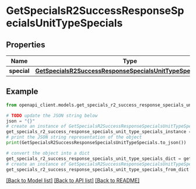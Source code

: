 # GetSpecialsR2SuccessResponseSpecialsUnitTypeSpecials


## Properties

Name | Type | Description | Notes
------------ | ------------- | ------------- | -------------
**special** | [**GetSpecialsR2SuccessResponseSpecialsUnitTypeSpecialsSpecial**](GetSpecialsR2SuccessResponseSpecialsUnitTypeSpecialsSpecial.md) |  | 

## Example

```python
from openapi_client.models.get_specials_r2_success_response_specials_unit_type_specials import GetSpecialsR2SuccessResponseSpecialsUnitTypeSpecials

# TODO update the JSON string below
json = "{}"
# create an instance of GetSpecialsR2SuccessResponseSpecialsUnitTypeSpecials from a JSON string
get_specials_r2_success_response_specials_unit_type_specials_instance = GetSpecialsR2SuccessResponseSpecialsUnitTypeSpecials.from_json(json)
# print the JSON string representation of the object
print(GetSpecialsR2SuccessResponseSpecialsUnitTypeSpecials.to_json())

# convert the object into a dict
get_specials_r2_success_response_specials_unit_type_specials_dict = get_specials_r2_success_response_specials_unit_type_specials_instance.to_dict()
# create an instance of GetSpecialsR2SuccessResponseSpecialsUnitTypeSpecials from a dict
get_specials_r2_success_response_specials_unit_type_specials_from_dict = GetSpecialsR2SuccessResponseSpecialsUnitTypeSpecials.from_dict(get_specials_r2_success_response_specials_unit_type_specials_dict)
```
[[Back to Model list]](../README.md#documentation-for-models) [[Back to API list]](../README.md#documentation-for-api-endpoints) [[Back to README]](../README.md)


